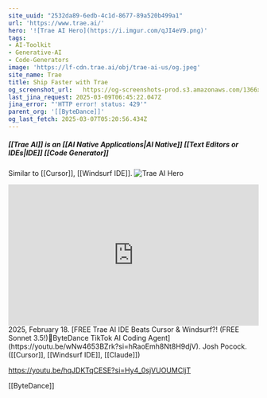 ```yaml
---
site_uuid: "2532da89-6edb-4c1d-8677-89a520b499a1"
url: 'https://www.trae.ai/'
hero: '![Trae AI Hero](https://i.imgur.com/qJI4eV9.png)'
tags:
- AI-Toolkit
- Generative-AI
- Code-Generators
image: 'https://lf-cdn.trae.ai/obj/trae-ai-us/og.jpeg'
site_name: Trae
title: Ship Faster with Trae
og_screenshot_url:   https://og-screenshots-prod.s3.amazonaws.com/1366x768/80/false/6b34f9e65ca9d66ebb883d04c7169192623329b90460fdb514571a4245d82d8a.jpeg
last_jina_request: 2025-03-09T06:45:22.047Z
jina_error: "'HTTP error! status: 429'"
parent_org: '[[ByteDance]]'
og_last_fetch: 2025-03-07T05:20:56.434Z
---
```

##### [[Trae AI]] is an  [[AI Native Applications|AI Native]] [[Text Editors or IDEs|IDE]] [[Code Generator]]
Similar to [[Cursor]], [[Windsurf IDE]].
![Trae AI Hero](https://i.imgur.com/qJI4eV9.png)

<iframe 
  style="aspect-ratio:16/9;width:100%;height:auto" 
  src="https://www.youtube.com/embed/wNw4653BZrk?si=hRaoEmh8Nt8H9djV" 
  title="YouTube video player" 
  frameborder="0" 
  allow="accelerometer; autoplay; clipboard-write; encrypted-media; gyroscope; picture-in-picture; web-share" 
  referrerpolicy="strict-origin-when-cross-origin" 
  allowfullscreen
></iframe>
2025, February 18. [FREE Trae AI IDE Beats Cursor & Windsurf?! (FREE Sonnet 3.5!)🤖ByteDance TikTok AI Coding Agent](https://youtu.be/wNw4653BZrk?si=hRaoEmh8Nt8H9djV). Josh Pocock. ([[Cursor]], [[Windsurf IDE]], [[Claude]])


https://youtu.be/hqJDKTqCESE?si=Hy4_0sjVUOUMCljT

[[ByteDance]]

